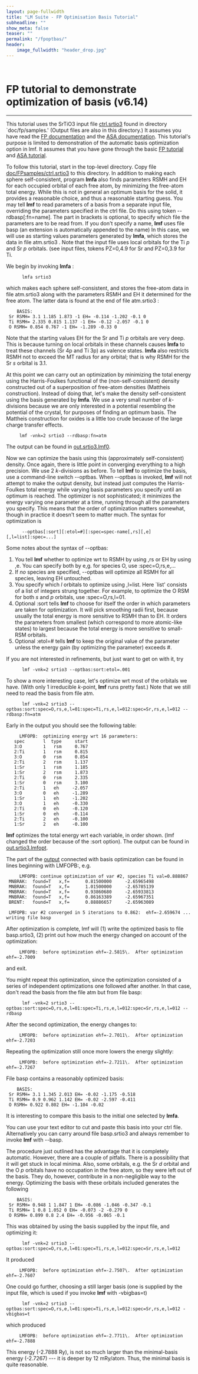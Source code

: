 ```yaml
---
layout: page-fullwidth
title: "LM Suite - FP Optimisation Basis Tutorial"
subheadline: ""
show_meta: false
teaser: ""
permalink: "/fpoptbas/"
header:
    image_fullwidth: "header_drop.jpg"
---
```


<hr style="height:10pt; visibility:hidden;" />

# **FP tutorial to demonstrate optimization of basis (v6.14)**
________________________________________

This tutorial uses the SrTiO3 input file [ctrl.srtio3](FPsamples/ctrl.srtio3) found in directory `doc/fp/samples.' (Output files are also in this directory.) It assumes you have read the [FP documentation](fp.html) and the [ASA documentation](lmto.html). This tutorial's purpose is limited to demonstration of the automatic basis optimization option in lmf. It assumes that you have gone through the basic [FP tutorial](FPtutorial.html) and [ASA tutorial](ASAtutorial.html).   

To follow this tutorial, start in the top-level directory. Copy file [doc/FPsamples/ctrl.srtio3](FPsamples/ctrl.srtio3) to this directory. In addition to making each sphere self-consistent, program **lmfa** also finds parameters RSMH and EH for each occupied orbital of each free atom, by minimizing the free-atom total energy. While this is not in general an optimum basis for the solid, it provides a reasonable choice, and thus a reasonable starting guess. You may tell **lmf** to read parameters of a basis from a separate input file, overriding the parameters specified in the ctrl file. Do this using token --rdbasp[:fn=name]. The part in brackets is optional, to specify which file the parameters are to be read from. If you don't specify a name, **lmf** uses file basp (an extension is automatically appended to the name) In this case, we will use as starting values parameters generated by **lmfa**, which stores the data in file atm.srtio3 . Note that the input file uses local orbitals for the Ti _p_ and Sr _p_ orbitals. (see input files, tokens PZ=0,4.9 for Sr and PZ=0,3.9 for Ti.   

We begin by invoking **lmfa** :

          lmfa srtio3 

which makes each sphere self-consistent, and stores the free-atom data in file atm.srtio3 along with the parameters RSMH and EH it determined for the free atom. The latter data is found at the end of file atm.srtio3 :

        BASIS:
     Sr RSMH= 3.1 1.185 1.873 -1 EH= -0.114 -1.202 -0.1 0
     Ti RSMH= 2.335 0.815 1.137 -1 EH= -0.12 -2.057 -0.1 0
     O RSMH= 0.854 0.767 -1 EH= -1.289 -0.33 0
    

Note that the starting values EH for the Sr and Ti _p_ orbitals are very deep. This is because turning on local orbitals in these channels causes **lmfa** to treat these channels (Sr 4p and Ti 3p) as valence states. **lmfa** also restricts RSMH not to exceed the MT radius for any orbital; that is why RSMH for the Sr _s_ orbital is 3.1\.   

At this point we can carry out an optimization by minimizing the total energy using the Harris-Foulkes functional of the (non-self-consistent) density constructed out of a superposition of free-atom densities (Mattheis construction). Instead of doing that, let's make the density self-consistent using the basis generated by **lmfa**. We use a very small number of _k_-divisions because we are only interested in a potential resembling the potential of the crystal, for purposes of finding an optimum basis. The Mattheis construction for oxides is a little too crude because of the large charge transfer effects.

         lmf -vnk=2 srtio3 --rdbasp:fn=atm 

The output can be found in [out.srtio3.lmf0](FPsamples/out.srtio3.lmf0).   

Now we can optimize the basis using this (approximately self-consistent) density. Once again, there is little point in converging everything to a high precision. We use 2 _k_-divisions as before. To tell **lmf** to optimize the basis, use a command-line switch --optbas. When --optbas is invoked, **lmf** will not attempt to make the output density, but instead just computes the Harris-Foulkes total energy while varying basis parameters you specify until an optimum is reached. The optimizer is not sophisticated; it minimizes the energy varying one parameter at a time, running through all the parameters you specify. This means that the order of optimization matters somewhat, though in practice it doesn't seem to matter much. The syntax for optimization is

          --optbas[:sort][:etol=#][:spec=spec-name[,rs][,e][,l=list]:spec=...]
    

Some notes about the syntax of --optbas:

1.  You tell **lmf** whether to optimize wrt to RSMH by using ,rs or EH by using ,e. You can specify both by e,g. for species O, use :spec=O,rs,e,...
2.  If _no_ species are specified, --optbas will optimize all RSMH for all species, leaving EH untouched.
3.  You specify which _l_ orbitals to optimize using ,l=list. Here `list' consists of a list of integers strung together. For example, to optimize the O RSM for both _s_ and _p_ orbitals, use :spec=O,rs,l=01.
4.  Optional :sort tells **lmf** to choose for itself the order in which parameters are taken for optimization. It will pick smoothing radii first, because usually the total energy is more sensitive to RSMH than to EH. It orders the parameters from smallest (which correspond to more atomic-like states) to largest because the total energy is more sensitive to small-RSM orbitals.
5.  Optional :etol=# tells **lmf** to keep the original value of the parameter unless the energy gain (by optimizing the parameter) exceeds #.

If you are not interested in refinements, but just want to get on with it, try

          lmf -vnk=2 srtio3 --optbas:sort:etol=.001
      

To show a more interesting case, let's optimize wrt most of the orbitals we have. (With only 1 irreducible _k_-point, **lmf** runs pretty fast.) Note that we still need to read the basis from file atm.

          lmf -vnk=2 srtio3 --optbas:sort:spec=O,rs,e,l=01:spec=Ti,rs,e,l=012:spec=Sr,rs,e,l=012 --rdbasp:fn=atm
    

Early in the output you should see the following table:

         LMFOPB:  optimizing energy wrt 16 parameters:
       spec       l  type     start
       3:O        1   rsm     0.767
       2:Ti       1   rsm     0.815
       3:O        0   rsm     0.854
       2:Ti       2   rsm     1.137
       1:Sr       1   rsm     1.185
       1:Sr       2   rsm     1.873
       2:Ti       0   rsm     2.335
       1:Sr       0   rsm     3.100
       2:Ti       1   eh     -2.057
       3:O        0   eh     -1.289
       1:Sr       1   eh     -1.202
       3:O        1   eh     -0.330
       2:Ti       0   eh     -0.120
       1:Sr       0   eh     -0.114
       2:Ti       2   eh     -0.100
       1:Sr       2   eh     -0.100
    

**lmf** optimizes the total energy wrt each variable, in order shown. (lmf changed the order because of the :sort option). The output can be found in [out.srtio3.lmfopt](FPsamples/out.srtio3.lmfopt).   

The part of the [output](FPsamples/out.srtio3.lmfopt) connected with basis optimization can be found in lines beginning with LMFOPB:, e.g.

         LMFOPB: continue optimization of var #2, species Ti val=0.888867
     MNBRAK:  found=T   x,f=      0.81500000     -2.65965498
     MNBRAK:  found=T   x,f=      1.01500000     -2.65785139
     MNBRAK:  found=T   x,f=      0.93860680     -2.65933813
     MNBRAK:  found=T   x,f=      0.86163389     -2.65967351
     BRENT:   found=T   x,f=      0.88886657     -2.65963089
    
     LMFOPB: var #2 converged in 5 iterations to 0.862:  ehf=-2.659674 ... writing file basp
    

After optimization is complete, lmf will (1) write the optimized basis to file basp.srtio3, (2) print out how much the energy changed on account of the optimization:

         LMFOPB:  before optimization ehf=-2.5815\.  After optimization ehf=-2.7009
    

and exit.   

You might repeat this optimization, since the optimization consisted of a series of independent optimizations one followed after another. In that case, don't read the basis from the file atm but from file basp:

          lmf -vnk=2 srtio3 --optbas:sort:spec=O,rs,e,l=01:spec=Ti,rs,e,l=012:spec=Sr,rs,e,l=012 --rdbasp
    

After the second optimization, the energy changes to:

         LMFOPB:  before optimization ehf=-2.7011\.  After optimization ehf=-2.7203
    

Repeating the optimization still once more lowers the energy slightly:

         LMFOPB:  before optimization ehf=-2.7211\.  After optimization ehf=-2.7267
    

File basp contains a reasonably optimized basis:

        BASIS:
     Sr RSMH= 3.1 1.345 2.013 EH= -0.02 -1.175 -0.518
     Ti RSMH= 0.9 0.962 1.142 EH= -0.02 -2.597 -0.411
     O RSMH= 0.922 0.802 EH= -1.104 -0.02
    

It is interesting to compare this basis to the initial one selected by **lmfa**.   

You can use your text editor to cut and paste this basis into your ctrl file. Alternatively you can carry around file basp.srtio3 and always remember to invoke **lmf** with --basp.   

The procedure just outlined has the advantage that it is completely automatic. However, there are a couple of pitfalls. There is a possibility that it will get stuck in local minima. Also, some orbitals, e.g. the Sr _d_ orbital and the O _p_ orbitals have no occupation in the free atom, so they were left out of the basis. They do, however, contribute in a non-negligible way to the energy. Optimizing the basis with these orbitals included generates the following

        BASIS:
     Sr RSMH= 0.948 1 1.847 1 EH= -0.086 -1.046 -0.347 -0.1
     Ti RSMH= 1 0.8 1.052 0 EH= -0.073 -2 -0.279 0
     O RSMH= 0.899 0.8 2.4 EH= -0.956 -0.065 -0.1
    

This was obtained by using the basis supplied by the input file, and optimizing it:

          lmf -vnk=2 srtio3 --optbas:sort:spec=O,rs,e,l=01:spec=Ti,rs,e,l=012:spec=Sr,rs,e,l=012
    

It produced

         LMFOPB:  before optimization ehf=-2.7507\.  After optimization ehf=-2.7607
    

One could go further, choosing a still larger basis (one is supplied by the input file, which is used if you invoke **lmf** with -vbigbas=t)

          lmf -vnk=2 srtio3 --optbas:sort:spec=O,rs,e,l=01:spec=Ti,rs,e,l=012:spec=Sr,rs,e,l=012 -vbigbas=t
    

which produced

         LMFOPB:  before optimization ehf=-2.7711\.  After optimization ehf=-2.7888
    

This energy (-2.7888 Ry), is not so much larger than the minimal-basis energy (-2.7267) --- it is deeper by 12 mRy/atom. Thus, the minimal basis is quite reasonable.
